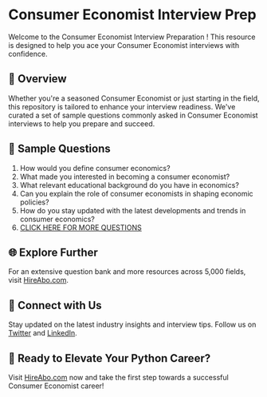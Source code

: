 # Consumer Economist Interview Prep

Welcome to the Consumer Economist Interview Preparation ! This resource is designed to help you ace your Consumer Economist interviews with confidence.

## 🚀 Overview

Whether you're a seasoned Consumer Economist or just starting in the field, this repository is tailored to enhance your interview readiness. We've curated a set of sample questions commonly asked in Consumer Economist interviews to help you prepare and succeed.

## 📝 Sample Questions

1. How would you define consumer economics?
2. What made you interested in becoming a consumer economist?
3. What relevant educational background do you have in economics?
4. Can you explain the role of consumer economists in shaping economic policies?
5. How do you stay updated with the latest developments and trends in consumer economics?
6. [CLICK HERE FOR MORE QUESTIONS](https://hireabo.com/job/7_4_37/Consumer%20Economist)

## 🌐 Explore Further

For an extensive question bank and more resources across 5,000 fields, visit [HireAbo.com](https://www.hireabo.com).

## 📱 Connect with Us

Stay updated on the latest industry insights and interview tips. Follow us on [Twitter](https://twitter.com/hireabo) and [LinkedIn](https://www.linkedin.com/in/hire-abo-3609972a8/).

## 🚀 Ready to Elevate Your Python Career?

Visit [HireAbo.com](https://www.hireabo.com) now and take the first step towards a successful Consumer Economist career!
